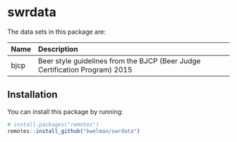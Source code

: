 
<!-- README.md is generated from README.Rmd. Please edit that file -->

# swrdata

The data sets in this package are:

| Name | Description                                                                 |
|:-----|:----------------------------------------------------------------------------|
| bjcp | Beer style guidelines from the BJCP (Beer Judge Certification Program) 2015 |

## Installation

You can install this package by running:

``` r
# install.packages("remotes")
remotes::install_github("bwelman/swrdata")
```
